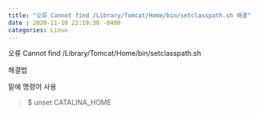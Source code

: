 ```yaml
---
title: "오류 Cannot find /Library/Tomcat/Home/bin/setclasspath.sh 해결"
date : 2020-11-10 22:19:30 -0400
categories: Linux
---
```


오류 Cannot find /Library/Tomcat/Home/bin/setclasspath.sh 

해결법

밑에 명령어 사용
> $ unset CATALINA_HOME
